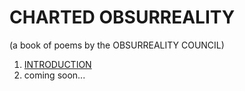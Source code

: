 # CHARTED OBSURREALITY

(a book of poems by the OBSURREALITY COUNCIL)

1. [INTRODUCTION](./introduction)
2. coming soon...
